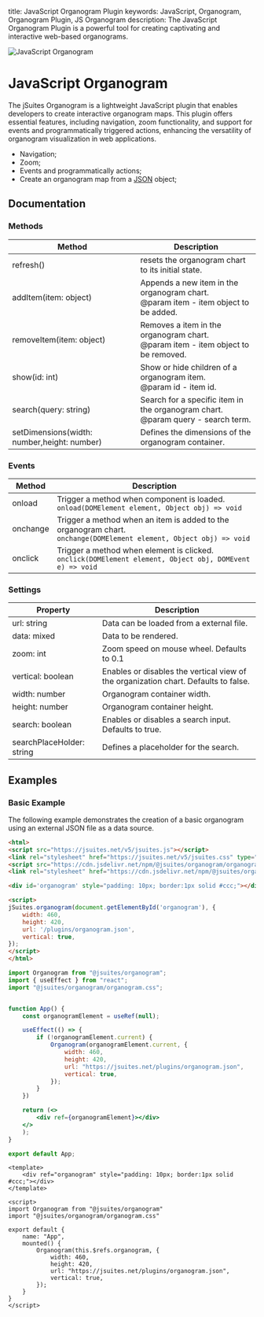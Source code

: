 title: JavaScript Organogram Plugin
keywords: JavaScript, Organogram, Organogram Plugin, JS Organogram
description: The JavaScript Organogram Plugin is a powerful tool for creating captivating and interactive web-based organograms.

![JavaScript Organogram](img/js-organogram.svg)

# JavaScript Organogram

The jSuites Organogram is a lightweight JavaScript plugin that enables developers to create interactive organogram maps. This plugin offers essential features, including navigation, zoom functionality, and support for events and programmatically triggered actions, enhancing the versatility of organogram visualization in web applications.

- Navigation;
- Zoom;
- Events and programmatically actions;
- Create an organogram map from a [JSON](https://jspreadsheet.com/docs/v7/examples/loading-from-json) object;


## Documentation

### Methods

| Method                                      | Description                                                                             |
|---------------------------------------------|-----------------------------------------------------------------------------------------|
| refresh()                                   | resets the organogram chart to its initial state.                                       |
| addItem(item: object)                       | Appends a new item in the organogram chart.  <br>@param item - item object to be added. |
| removeItem(item: object)                    | Removes a item in the organogram chart.  <br>@param item - item object to be removed.   |
| show(id: int)                               | Show or hide children of a organogram item.  <br>@param id - item id.                   |
| search(query: string)                       | Search for a specific item in the organogram chart.  <br>@param query - search term.    |
| setDimensions(width: number,height: number) | Defines the dimensions of the organogram container.                                     |

### Events

| Method   | Description                                                                                                             |
|----------|-------------------------------------------------------------------------------------------------------------------------|
| onload   | Trigger a method when component is loaded.  <br>`onload(DOMElement element, Object obj) => void`                        |
| onchange | Trigger a method when an item is added to the organogram chart.  <br>`onchange(DOMElement element, Object obj) => void` |
| onclick  | Trigger a method when element is clicked.  <br>`onclick(DOMElement element, Object obj, DOMEvent e) => void`            |

### Settings

| Property                  | Description                                                                         |
|---------------------------|-------------------------------------------------------------------------------------|
| url: string               | Data can be loaded from a external file.                                            |
| data: mixed               | Data to be rendered.                                                                |
| zoom: int                 | Zoom speed on mouse wheel. Defaults to 0.1                                          |
| vertical: boolean         | Enables or disables the vertical view of the organization chart. Defaults to false. |
| width: number             | Organogram container width.                                                         |
| height: number            | Organogram container height.                                                        |
| search: boolean           | Enables or disables a search input. Defaults to true.                               |
| searchPlaceHolder: string | Defines a placeholder for the search.                                               |


## Examples

### Basic Example

The following example demonstrates the creation of a basic organogram using an external JSON file as a data source.

```html
<html>
<script src="https://jsuites.net/v5/jsuites.js"></script>
<link rel="stylesheet" href="https://jsuites.net/v5/jsuites.css" type="text/css" />
<script src="https://cdn.jsdelivr.net/npm/@jsuites/organogram/organogram.min.js"></script>
<link rel="stylesheet" href="https://cdn.jsdelivr.net/npm/@jsuites/organogram/organogram.min.css" type="text/css" />

<div id='organogram' style="padding: 10px; border:1px solid #ccc;"></div>

<script>
jSuites.organogram(document.getElementById('organogram'), {
    width: 460,
    height: 420,
    url: '/plugins/organogram.json',
    vertical: true,
});
</script>
</html>
```
```jsx
import Organogram from "@jsuites/organogram";
import { useEffect } from "react";
import "@jsuites/organogram/organogram.css";


function App() {
    const organogramElement = useRef(null);

    useEffect(() => {
        if (!organogramElement.current) {
            Organogram(organogramElement.current, {
                width: 460,
                height: 420,
                url: "https://jsuites.net/plugins/organogram.json",
                vertical: true,
            });
        }
    })

    return (<>
        <div ref={organogramElement}></div>
    </>
    );
}

export default App;
```
```vue
<template>
    <div ref="organogram" style="padding: 10px; border:1px solid #ccc;"></div>
</template>

<script>
import Organogram from "@jsuites/organogram"
import "@jsuites/organogram/organogram.css"

export default {
    name: "App",
    mounted() {
        Organogram(this.$refs.organogram, {
            width: 460,
            height: 420,
            url: "https://jsuites.net/plugins/organogram.json",
            vertical: true,
        });
    }
}
</script>
```
